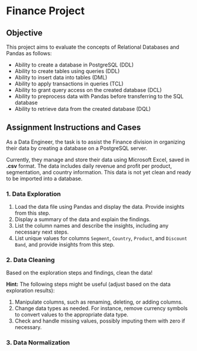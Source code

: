# Finance Project

## Objective

This project aims to evaluate the concepts of Relational Databases and Pandas as follows:

- Ability to create a database in PostgreSQL (DDL)
- Ability to create tables using queries (DDL)
- Ability to insert data into tables (DML)
- Ability to apply transactions in queries (TCL)
- Ability to grant query access on the created database (DCL)
- Ability to preprocess data with Pandas before transferring to the SQL database
- Ability to retrieve data from the created database (DQL)

## Assignment Instructions and Cases

As a Data Engineer, the task is to assist the Finance division in organizing their data by creating a database on a PostgreSQL server.

Currently, they manage and store their data using Microsoft Excel, saved in **.csv** format. The data includes daily revenue and profit per product, segmentation, and country information. This data is not yet clean and ready to be imported into a database.

### 1. Data Exploration
1. Load the data file using Pandas and display the data. Provide insights from this step.
2. Display a summary of the data and explain the findings.
3. List the column names and describe the insights, including any necessary next steps.
4. List unique values for columns `Segment`, `Country`, `Product`, and `Discount Band`, and provide insights from this step.

### 2. Data Cleaning
Based on the exploration steps and findings, clean the data!

**Hint:** The following steps might be useful (adjust based on the data exploration results):
1. Manipulate columns, such as renaming, deleting, or adding columns.
2. Change data types as needed. For instance, remove currency symbols to convert values to the appropriate data type.
3. Check and handle missing values, possibly imputing them with zero if necessary.

### 3. Data Normalization
1. Normalize the cleaned data up to the 3rd Normal Form (3NF).
2. The normalized data should result in five tables, including the main table.
3. Ensure appropriate use of primary and foreign keys between tables.
4. Save all resulting tables as CSV files, named according to their corresponding database table names. Exclude the DataFrame index from the files as the table schema will use auto-incremental primary keys.

### 4. Relational Database & SQL
Create transactional queries covering multiple steps, from table creation to granting access. The guidelines are:
1. Create the database with a separate query outside of the transactional block. Note that creating a database in PostgreSQL cannot be combined with other queries. Run the database creation query and then comment it out.
2. Create a transactional block using TCL, including:
    - Table creation\
      Create tables from the normalized data with appropriate data types and primary/foreign keys. The primary key should be auto-incremental.
    - Data insertion\
      Use the `COPY` command to load data from CSV files into the database.
    - User creation\
      Create at least two users with usernames and passwords.
    - Granting query access\
      Grant `SELECT` command access to one user and restrict `INSERT`, `UPDATE`, `TRUNCATE`, and `DELETE` commands. The other user can have admin access with all query commands.
3. Execute the transactional block to create the tables and insert the data as per the cleaned and normalized CSV files.
4. Save the query as an **.sql** file.

### 5. Database Testing
After creating the tables, test the database and tables with the following cases:

1. Provide a table with the total profit per segmentation type, excluding non-discounted data.
2. Provide a table summarizing the statistics (average, minimum, and maximum) of Sales for each country.

This README provides an overview of the project's objectives and requirements. The main goal is to create a functional financial database, clean and normalize the data, and ensure proper database access and testing.
